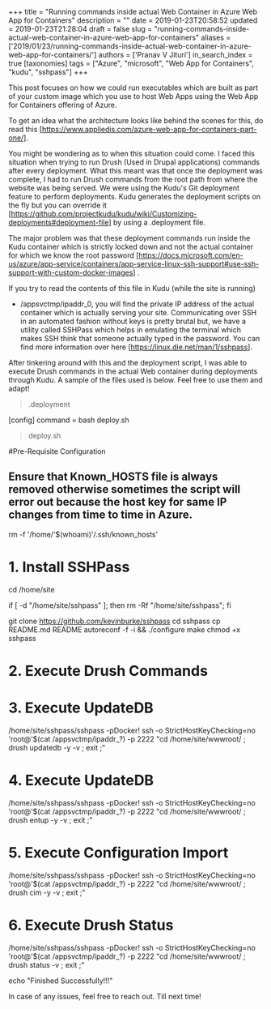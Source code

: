 +++
title = "Running commands inside actual Web Container in Azure Web App for Containers"
description = ""
date = 2019-01-23T20:58:52
updated = 2019-01-23T21:28:04
draft = false
slug = "running-commands-inside-actual-web-container-in-azure-web-app-for-containers"
aliases = ['2019/01/23/running-commands-inside-actual-web-container-in-azure-web-app-for-containers/']
authors = ['Pranav V Jituri']
in_search_index = true
[taxonomies]
tags = ["Azure", "microsoft", "Web App for Containers", "kudu", "sshpass"]
+++


This post focuses on how we could run executables which are built as part of
your custom image which you use to host Web Apps using the Web App for
Containers offering of Azure.

To get an idea what the architecture looks like behind the scenes for this, do
read this [https://www.appliedis.com/azure-web-app-for-containers-part-one/].

You might be wondering as to when this situation could come. I faced this
situation when trying to run Drush (Used in Drupal applications) commands after
every deployment. What this meant was that once the deployment was complete, I
had to run Drush commands from the root path from where the website was being
served. We were using the Kudu's Git deployment feature to perform deployments.
Kudu generates the deployment scripts on the fly but you can override it
[https://github.com/projectkudu/kudu/wiki/Customizing-deployments#deployment-file] 
by using a .deployment file.

The major problem was that these deployment commands run inside the Kudu
container which is strictly locked down and not the actual container for which 
we know the root password
[https://docs.microsoft.com/en-us/azure/app-service/containers/app-service-linux-ssh-support#use-ssh-support-with-custom-docker-images]
.

If you try to read the contents of this file in Kudu (while the site is running)
- /appsvctmp/ipaddr_0, you will find the private IP address of the actual
container which is actually serving your site. Communicating over SSH in an
automated fashion without keys is pretty brutal but, we have a utility called 
SSHPass which helps in emulating the terminal which makes SSH think that someone
actually typed in the password. You can find more information over here
[https://linux.die.net/man/1/sshpass].

After tinkering around with this and the deployment script, I was able to
execute Drush commands in the actual Web container during deployments through
Kudu. A sample of the files used is below. Feel free to use them and adapt!

> .deployment


[config]
command = bash deploy.sh


> deploy.sh


#Pre-Requisite Configuration
## Ensure that Known_HOSTS file is always removed otherwise sometimes the script will error out because the host key for same IP changes from time to time in Azure.
rm -f '/home/'$(whoami)'/.ssh/known_hosts'

# 1. Install SSHPass
cd /home/site

if [ -d "/home/site/sshpass" ]; then rm -Rf "/home/site/sshpass"; fi

git clone https://github.com/kevinburke/sshpass
cd sshpass
cp README.md README
autoreconf -f -i && ./configure
make
chmod +x sshpass

# 2. Execute Drush Commands

# 3. Execute UpdateDB
/home/site/sshpass/sshpass -pDocker! ssh -o StrictHostKeyChecking=no 'root@'$(cat /appsvctmp/ipaddr_?) -p 2222 "cd /home/site/wwwroot/ ; drush updatedb -y -v ; exit ;"

# 4. Execute UpdateDB
/home/site/sshpass/sshpass -pDocker! ssh -o StrictHostKeyChecking=no 'root@'$(cat /appsvctmp/ipaddr_?) -p 2222 "cd /home/site/wwwroot/ ; drush entup -y -v ; exit ;"

# 5. Execute Configuration Import
/home/site/sshpass/sshpass -pDocker! ssh -o StrictHostKeyChecking=no 'root@'$(cat /appsvctmp/ipaddr_?) -p 2222 "cd /home/site/wwwroot/ ; drush cim -y -v ; exit ;"

# 6. Execute Drush Status
/home/site/sshpass/sshpass -pDocker! ssh -o StrictHostKeyChecking=no 'root@'$(cat /appsvctmp/ipaddr_?) -p 2222 "cd /home/site/wwwroot/ ; drush status -v ; exit ;"

echo "Finished Successfully!!!"


In case of any issues, feel free to reach out. Till next time!